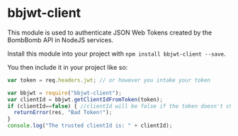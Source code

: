 # bbjwt-client

This module is used to authenticate JSON Web Tokens created by the BombBomb API in NodeJS services.

Install this module into your project with `npm install bbjwt-client --save`.

You then include it in your project like so: 
```js
var token = req.headers.jwt; // or however you intake your token

var bbjwt = require("bbjwt-client");
var clientId = bbjwt.getClientIdFromToken(token);
if (clientId==false) { //clientId will be false if the token doesn't check out
  returnError(res, "Bad Token!");
}
console.log("The trusted clientId is: " + clientId);
```
